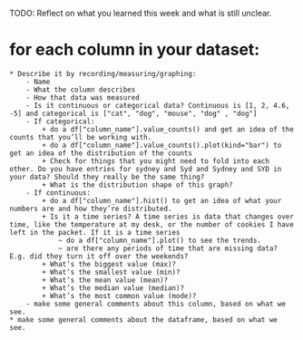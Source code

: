 TODO: Reflect on what you learned this week and what is still unclear.

# for each column in your dataset:
    * Describe it by recording/measuring/graphing:
        - Name
        - What the column describes
        - How that data was measured
        - Is it continuous or categorical data? Continuous is [1, 2, 4.6, -5] and categorical is ["cat", "dog", "mouse", "dog" , "dog"]
        - If categorical:
            + do a df["column_name"].value_counts() and get an idea of the counts that you’ll be working with.
            + do a df["column_name"].value_counts().plot(kind="bar") to get an idea of the distribution of the counts
            + Check for things that you might need to fold into each other. Do you have entries for sydney and Syd and Sydney and SYD in your data? Should they really be the same thing?
            + What is the distribution shape of this graph?
        - If continuous:
            + do a df["column_name"].hist() to get an idea of what your numbers are and how they’re distributed.
            + Is it a time series? A time series is data that changes over time, like the temperature at my desk, or the number of cookies I have left in the packet. If it is a time series
                ~ do a df["column_name"].plot() to see the trends.
                ~ are there any periods of time that are missing data? E.g. did they turn it off over the weekends?
            + What’s the biggest value (max)?
            + What’s the smallest value (min)?
            + What’s the mean value (mean)?
            + What’s the median value (median)?
            + What’s the most common value (mode)?
        - make some general comments about this column, based on what we see.
    * make some general comments about the dataframe, based on what we see.